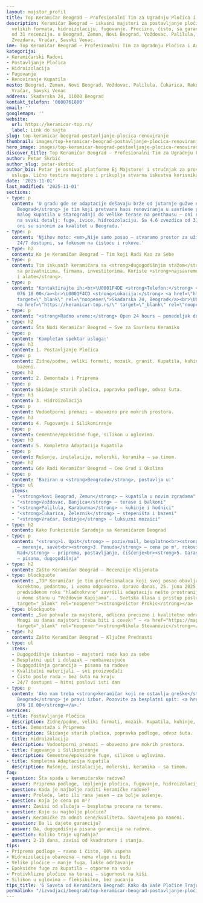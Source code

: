 ```yaml
---
layout: majstor_profil
title: Top Keramičar Beograd – Profesionalni Tim za Ugradnju Pločica i Adaptaciju
description: Keramičar Beograd – iskusni majstori za postavljanje pločica, mozaika,
  velikih formata, hidroizolaciju, fugovanje. Precizno, čisto, sa garancijom. 4.6/5
  od 31 recenzija. u Beograd, Zemun, Novi Beograd, Voždovac, Palilula, Čukarica, Rakovica,
  Zvezdara, Vračar, Savski Venac.
ime: Top Keramičar Beograd – Profesionalni Tim za Ugradnju Pločica i Adaptaciju
kategorija:
- Keramičarski Radovi
- Postavljanje Pločica
- Hidroizolacija
- Fugovanje
- Renoviranje Kupatila
mesto: Beograd, Zemun, Novi Beograd, Voždovac, Palilula, Čukarica, Rakovica, Zvezdara,
  Vračar, Savski Venac
address: Skadarska 24, 11000 Beograd
kontakt_telefon: '0600761800'
email: ''
googlemaps: ''
website:
  url: https://keramicar-top.rs/
  label: Link do sajta
slug: top-keramicar-beograd-postavljanje-plocica-renoviranje
thumbnail: images/top-keramicar-beograd-postavljanje-plocica-renoviranje.webp
hero_image: images/top-keramicar-beograd-postavljanje-plocica-renoviranje.webp
discover_title: Top Keramičar Beograd – Profesionalni Tim za Ugradnju Pločica i Adaptaciju
author: Petar Škrbić
author_slug: petar-skrbic
author_bio: Petar je osnivač platforme Ej Majstore! i stručnjak za proveru kvaliteta
  usluga. Lično testira majstore i prikuplja stvarna iskustva korisnika širom Srbije.
date: '2025-11-01'
last_modified: '2025-11-01'
sections:
- type: p
  content: 'U gradu gde se adaptacije dešavaju brže od jutarnje gužve na Gazeli, <strong>Keramičar
    Beograd</strong> je tim koji pretvara haos renoviranja u savršene površine. Od
    malog kupatila u starogradnji do velike terase na penthausu – oni rade sa pažnjom
    na svaki detalj: fuge, ivice, hidroizolaciju. Sa 4.6 zvezdica od 31 recenzije,
    oni su sinonim za kvalitet u Beogradu.'
- type: p
  content: 'Njihov moto: <em>„Nije samo posao – stvaramo prostor za uživanje.“</em>
    24/7 dostupni, sa fokusom na čistoću i rokove.'
- type: h2
  content: Ko je Keramičar Beograd – Tim koji Radi Kao za Sebe
- type: p
  content: Tim iskusnih keramičara sa <strong>dugogodišnjim stažom</strong>. Sarađuju
    sa privatnicima, firmama, investitorima. Koriste <strong>najsavremenije materijale
    i alate</strong>.
- type: p
  content: "Kontaktirajte ih:<br>\U0001F4DE <strong>Telefon:</strong> <a href=\"tel:0600761800\">060
    076 18 00</a><br>\U0001F4CD <strong>Lokacija:</strong> <a href=\"https://maps.app.goo.gl/mUxrzoETdaivD6A29\"
    target=\"_blank\" rel=\"noopener\">Skadarska 24, Beograd</a><br>\U0001F310 <strong>Veb-sajt:</strong>
    <a href=\"https://keramicar-top.rs/\" target=\"_blank\" rel=\"noopener\">keramicar-top.rs</a>"
- type: p
  content: "<strong>Radno vreme:</strong> Open 24 hours – ponedeljak do nedelja"
- type: h2
  content: Šta Nudi Keramičar Beograd – Sve za Savršenu Keramiku
- type: p
  content: 'Kompletan spektar usluga:'
- type: h3
  content: 1. Postavljanje Pločica
- type: p
  content: Zidne/podne, veliki formati, mozaik, granit. Kupatila, kuhinje, terase,
    bazeni.
- type: h3
  content: 2. Demontaža i Priprema
- type: p
  content: Skidanje starih pločica, popravka podloge, odvoz šuta.
- type: h3
  content: 3. Hidroizolacija
- type: p
  content: Vodootporni premazi – obavezno pre mokrih prostora.
- type: h3
  content: 4. Fugovanje i Silikoniranje
- type: p
  content: Cementne/epoksidne fuge, silikon u uglovima.
- type: h3
  content: 5. Kompletna Adaptacija Kupatila
- type: p
  content: Rušenje, instalacije, molerski, keramika – sa timom.
- type: h2
  content: Gde Radi Keramičar Beograd – Ceo Grad i Okolina
- type: p
  content: 'Baziran u <strong>Beogradu</strong>, postavlja u:'
- type: ul
  items:
  - "<strong>Novi Beograd, Zemun</strong> – kupatila u novim zgradama"
  - "<strong>Voždovac, Banjica</strong> – terase i balkoni"
  - "<strong>Palilula, Karaburma</strong> – kuhinje i hodnici"
  - "<strong>Čukarica, Železnik</strong> – stepeništa i bazeni"
  - "<strong>Vračar, Dedinje</strong> – luksuzni mozaici"
- type: h2
  content: Kako Funkcioniše Saradnja sa Keramičarom Beograd
- type: p
  content: "<strong>1. Upit</strong> – poziv/mail, besplatno<br><strong>2. Dolazak</strong>
    – merenje, savet<br><strong>3. Ponuda</strong> – cena po m², rokovi<br><strong>4.
    Rad</strong> – priprema, postavljanje, čišćenje<br><strong>5. Garancija</strong>
    – pisana, dugogodišnja"
- type: h2
  content: Zašto Keramičar Beograd – Recenzije Klijenata
- type: blockquote
  content: „TOP Keramičar je tim profesionalaca koji svoj posao obavlja maksimalno
    korektno, pedantno, i veoma odgovorno. Upravo danas, 25. juna 2025, momci su u
    predviđenom roku "hladnokrvno" završili adaptaciju nešto prostranije tuš kabine
    u mome stanu u "Voždovim Kapijama"... Svetska klasa i pristup poslu!“ – <a href="https://maps.app.goo.gl/e9BuY8x9ipjA8uL77"
    target="_blank" rel="noopener"><strong>Victor Prokic</strong></a>
- type: blockquote
  content: „Sve pohvale za majstore, odlicno precizno i kvalitetno odradjen posao.
    Mnogi su danas majstori treba biti i covek!“ – <a href="https://maps.app.goo.gl/2Q4BHaDZMoC1pjUU9"
    target="_blank" rel="noopener"><strong>Nikola Stevanovic</strong></a>
- type: h2
  content: Zašto Keramičar Beograd – Ključne Prednosti
- type: ul
  items:
  - Dugogodišnje iskustvo – majstori rade kao za sebe
  - Besplatni upit i dolazak – neobavezujuće
  - Dugogodišnja garancija – pisana na radove
  - Kvalitetni materijali – svi proizvođači
  - Čisto posle rada – bez šuta na kraju
  - 24/7 dostupni – hitni poslovi isti dan
- type: p
  content: 'Ako vam treba <strong>keramičar koji ne ostavlja greške</strong> – <strong>Keramičar
    Beograd</strong> je pravi izbor. Pozovite za besplatni upit: <a href="tel:0600761800"><strong>060
    076 18 00</strong></a>.'
services:
- title: Postavljanje Pločica
  description: Zidne/podne, veliki formati, mozaik. Kupatila, kuhinje, terase, bazeni.
- title: Demontaža i Priprema
  description: Skidanje starih pločica, popravka podloge, odvoz šuta.
- title: Hidroizolacija
  description: Vodootporni premazi – obavezno pre mokrih prostora.
- title: Fugovanje i Silikoniranje
  description: Cementne/epoksidne fuge, silikon u uglovima.
- title: Kompletna Adaptacija Kupatila
  description: Rušenje, instalacije, molerski, keramika – sa timom.
faq:
- question: Šta spada u keramičarske radove?
  answer: Priprema podloge, lepljenje pločica, fugovanje, hidroizolacija, demontaža.
- question: Kada je najbolje raditi keramičke radove?
  answer: Proleće, leto ili rana jesen – za bolje sušenje.
- question: Koja je cena po m²?
  answer: Zavisi od slučaja – besplatna procena na terenu.
- question: Koje su najbolje pločice?
  answer: Keramičke za odnos cene/kvaliteta. Savetujemo po nameni.
- question: Da li dajete garanciju?
  answer: Da, dugogodišnja pisana garancija na radove.
- question: Koliko traje ugradnja?
  answer: 2-10 dana, zavisi od kvadrature i stanja.
tips:
- Priprema podloge – ravno i čisto, 80% uspeha
- Hidroizolacija obavezna – nema vlage ni buđi
- Velike pločice – manje fuga, lakše održavanje
- Epoksidne fuge za kupatila – otporne na vodu
- Protivklizne pločice na terasi – sigurnost na kiši
- Silikon u uglovima – fleksibilno, bez pucanja
tips_title: '6 Saveta od Keramičara Beograd: Kako da Vaše Pločice Traju Decenijama'
permalink: "/izvodjaci/beograd/top-keramicar-beograd-postavljanje-plocica-renoviranje/"
---
```

